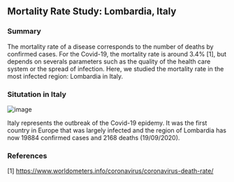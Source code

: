 ## Mortality Rate Study: Lombardia, Italy

### Summary 

The mortality rate of a disease corresponds to the number of deaths by confirmed cases. For the Covid-19, the mortality rate is around 3.4% [1], but depends on severals parameters such as the quality of the health care system or the spread of infection. Here, we studied the mortality rate in the most infected region: Lombardia in Italy. 

### Situtation in Italy

![image](https://user-images.githubusercontent.com/55028120/77185021-f4bd2600-6ad0-11ea-8a16-c691fcedeeb1.png)


Italy represents the outbreak of the Covid-19 epidemy. It was the first country in Europe that was largely infected and the region of Lombardia has now 19884 confirmed cases and 2168 deaths (19/09/2020).









### References

[1] https://www.worldometers.info/coronavirus/coronavirus-death-rate/

